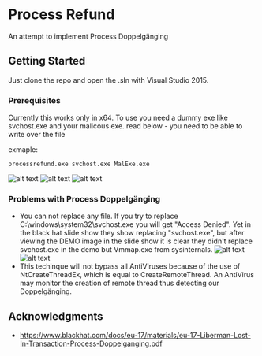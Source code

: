 # Process Refund

An attempt to implement Process Doppelgänging
## Getting Started

Just clone the repo and open the .sln with Visual Studio 2015.

### Prerequisites

Currently this works only in x64.
To use you need a dummy exe like svchost.exe and your malicous exe.
read below - you need to be able to write over the file

exmaple:

	processrefund.exe svchost.exe MalExe.exe
 ![alt text](https://raw.githubusercontent.com/spajed/processrefund/master/example.png)
 ![alt text](https://raw.githubusercontent.com/spajed/processrefund/master/modules.png)
 ![alt text](https://raw.githubusercontent.com/spajed/processrefund/master/memory.png)

### Problems with Process Doppelgänging
* You can not replace any file. If you try to replace  C:\windows\system32\svchost.exe you will get "Access Denied".
  Yet in the black hat slide show they show replacing "svchost.exe", but after viewing the DEMO image in the slide show
  it is clear they didn't replace svchost.exe in the demo but Vmmap.exe from sysinternals.
 ![alt text](https://raw.githubusercontent.com/spajed/processrefund/master/cheating.png) ![alt text](https://raw.githubusercontent.com/spajed/processrefund/master/cheating2.png)
 * This techinque will not bypass all AntiViruses because of the use of NtCreateThreadEx, which is equal to CreateRemoteThread.
   An AntiVirus may monitor the creation of remote thread thus detecting our Doppelgänging.
## Acknowledgments
* https://www.blackhat.com/docs/eu-17/materials/eu-17-Liberman-Lost-In-Transaction-Process-Doppelganging.pdf
